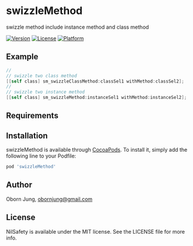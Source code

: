 # swizzleMethod
swizzle method include instance method and class method

[![Version](https://img.shields.io/cocoapods/v/swizzleMethod.svg?style=flat)](http://cocoapods.org/pods/swizzleMethod)
[![License](https://img.shields.io/cocoapods/l/swizzleMethod.svg?style=flat)](http://cocoapods.org/pods/swizzleMethod)
[![Platform](https://img.shields.io/cocoapods/p/swizzleMethod.svg?style=flat)](http://cocoapods.org/pods/swizzleMethod)

## Example
```Objective-C
//
// swizzle two class method
[[self class] sm_swizzleClassMethod:classSel1 withMethod:classSel2];
//
// swizzle two instance method
[[self class] sm_swizzleMethod:instanceSel1 withMethod:instanceSel2];
```

## Requirements

## Installation

swizzleMethod is available through [CocoaPods](http://cocoapods.org). To install
it, simply add the following line to your Podfile:

```ruby
pod 'swizzleMethod'
```

## Author

Oborn Jung, obornjung@gmail.com

## License

NilSafety is available under the MIT license. See the LICENSE file for more info.
